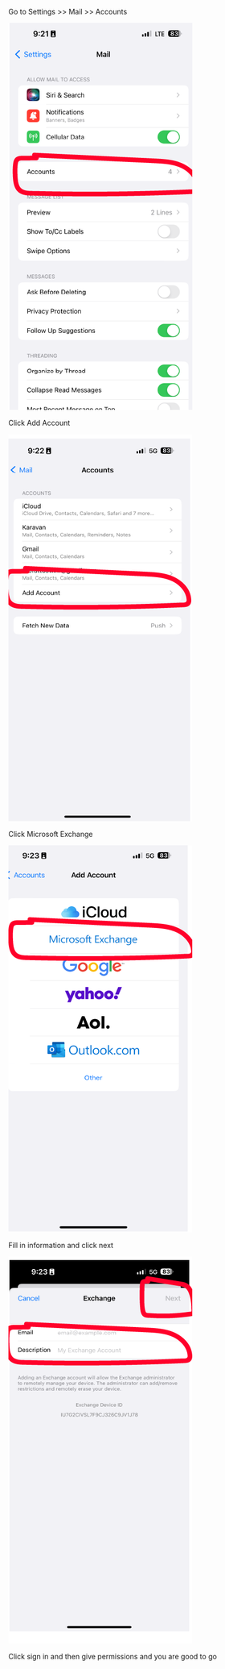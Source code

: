 Go to Settings >> Mail >> Accounts 

![Account UI](https://raw.githubusercontent.com/Karavan-Trailers/How-To-Sheets/main/img/IphoneEmail/accounts.png)

Click Add Account 

![Add Account UI](https://raw.githubusercontent.com/Karavan-Trailers/How-To-Sheets/main/img/IphoneEmail/add.png)

Click Microsoft Exchange 

![Exchange UI](https://raw.githubusercontent.com/Karavan-Trailers/How-To-Sheets/main/img/IphoneEmail/exchange.png)

Fill in information and click next

![add info](https://raw.githubusercontent.com/Karavan-Trailers/How-To-Sheets/main/img/IphoneEmail/addInfo2.png)

Click sign in and then give permissions and you are good to go 